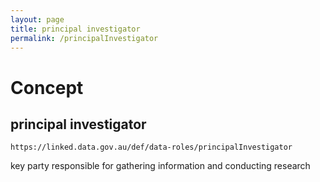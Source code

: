 ```yaml
---
layout: page
title: principal investigator
permalink: /principalInvestigator
---
```

# Concept

## principal investigator

`https://linked.data.gov.au/def/data-roles/principalInvestigator`

key party responsible for gathering information and conducting research 
